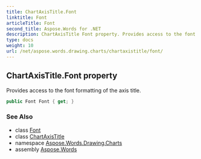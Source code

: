 ```yaml
---
title: ChartAxisTitle.Font
linktitle: Font
articleTitle: Font
second_title: Aspose.Words for .NET
description: ChartAxisTitle Font property. Provides access to the font formatting of the axis title in C#.
type: docs
weight: 10
url: /net/aspose.words.drawing.charts/chartaxistitle/font/
---
```

## ChartAxisTitle.Font property

Provides access to the font formatting of the axis title.

```csharp
public Font Font { get; }
```

### See Also

* class [Font](../../../aspose.words/font/)
* class [ChartAxisTitle](../)
* namespace [Aspose.Words.Drawing.Charts](../../../aspose.words.drawing.charts/)
* assembly [Aspose.Words](../../../)
